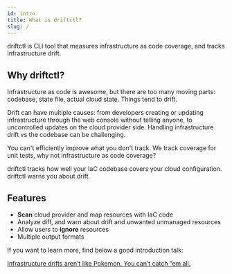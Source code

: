 ```yaml
---
id: intro
title: What is driftctl?
slug: /
---
```


driftctl is CLI tool that measures infrastructure as code coverage, and tracks infrastructure drift.

## Why driftctl?

Infrastructure as code is awesome, but there are too many moving parts: codebase, state file, actual cloud state. Things tend to drift.

Drift can have multiple causes: from developers creating or updating infrastructure through the web console without telling anyone, to uncontrolled updates on the cloud provider side. Handling infrastructure drift vs the codebase can be challenging.

You can't efficiently improve what you don't track. We track coverage for unit tests, why not infrastructure as code coverage?

driftctl tracks how well your IaC codebase covers your cloud configuration. driftctl warns you about drift.

## Features

- **Scan** cloud provider and map resources with IaC code
- Analyze diff, and warn about drift and unwanted unmanaged resources
- Allow users to **ignore** resources
- Multiple output formats

If you want to learn more, find below a good introduction talk:

[Infrastructure drifts aren’t like Pokemon. You can’t catch ”em all.](https://www.youtube.com/watch?v=wDRr2i6XOa0)
